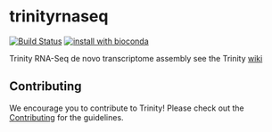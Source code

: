 trinityrnaseq
=============

[![Build Status](https://travis-ci.org/trinityrnaseq/trinityrnaseq.svg?branch=devel)](https://travis-ci.org/trinityrnaseq/trinityrnaseq)
[![install with bioconda](https://img.shields.io/badge/install%20with-bioconda-brightgreen.svg?style=flat-square)](https://bioconda.github.io/recipes/trinity/README.html)

Trinity RNA-Seq de novo transcriptome assembly see the Trinity [wiki](https://github.com/trinityrnaseq/trinityrnaseq/wiki)

## Contributing

We encourage you to contribute to Trinity! Please check out the [Contributing](https://github.com/trinityrnaseq/trinityrnaseq/wiki/Contributing) for the guidelines.
